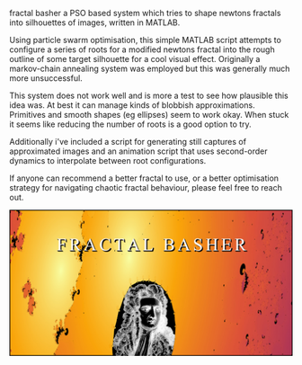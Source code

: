 fractal basher
a PSO based system which tries to shape newtons fractals into silhouettes of images, written in MATLAB.

Using particle swarm optimisation, this simple MATLAB script attempts to configure a series of roots for a modified newtons fractal into the rough outline of some target silhouette for a cool visual effect. Originally a markov-chain annealing system was employed but this was generally much more unsuccessful.

This system does not work well and is more a test to see how plausible this idea was. At best it can manage kinds of blobbish approximations. Primitives and smooth shapes (eg ellipses) seem to work okay. When stuck it seems like reducing the number of roots is a good option to try.

Additionally i've included a script for generating still captures of approximated images and an animation script that uses second-order dynamics to interpolate between root configurations.

If anyone can recommend a better fractal to use, or a better optimisation strategy for navigating chaotic fractal behaviour, please feel free to reach out.

![](images/screen.jpg)
